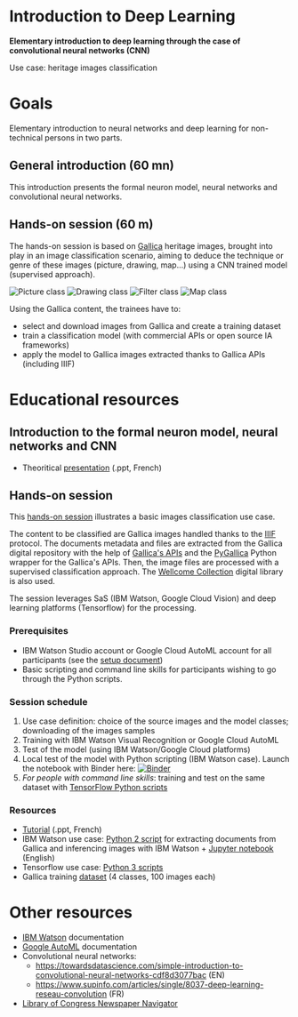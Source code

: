 # Introduction to Deep Learning
**Elementary introduction to deep learning through the case of convolutional neural networks (CNN)**

Use case: heritage images classification

# Goals 
Elementary introduction to neural networks and deep learning for non-technical persons in two parts.

## General introduction (60 mn)
This introduction presents the formal neuron model, neural networks and convolutional neural networks.

## Hands-on session (60 m)
The hands-on session is based on [Gallica](https://gallica.bnf.fr/) heritage images, brought into play in an image classification scenario, aiming to deduce the technique or genre of these images (picture, drawing, map...) using a CNN trained model (supervised approach).

![Picture class](https://gallica.bnf.fr/ark:/12148/btv1b53086966b/f1/.thumbnail)
![Drawing class](https://gallica.bnf.fr/ark:/12148/btv1b102201347/f1/.thumbnail)
![Filter class](https://gallica.bnf.fr/ark:/12148/btv1b10027545g/f1/.thumbnail)
![Map class](https://gallica.bnf.fr/ark:/12148/btv1b52504043q/f1/.thumbnail)

Using the Gallica content, the trainees have to:
- select and download images from Gallica and create a training dataset
- train a classification model (with commercial APIs or open source IA frameworks)
- apply the model to Gallica images extracted thanks to Gallica APIs (including IIIF)

# Educational resources

## Introduction to the formal neuron model, neural networks and CNN 
* Theoritical [presentation](https://github.com/altomator/Introduction_to_Deep_Learning/tree/master/ppt) (.ppt, French)

## Hands-on session

This [hands-on session](https://github.com/altomator/Introduction_to_Deep_Learning/blob/master/ppt/atelier-DL.pptx) illustrates a basic images classification use case.

The content to be classified are Gallica images handled thanks to the [IIIF](https://iiif.io/technical-details/) protocol. 
The documents metadata and files are extracted from the Gallica digital repository with the help of [Gallica's APIs](http://api.bnf.fr) and the [PyGallica](https://github.com/ian-nai/PyGallica) Python wrapper for the Gallica's APIs. Then, the image files are processed with a supervised classification approach. The [Wellcome Collection](https://wellcomecollection.org/) digital library is also used.

The session leverages SaS (IBM Watson, Google Cloud Vision) and deep learning platforms (Tensorflow) for the processing.

### Prerequisites
* IBM Watson Studio account or Google Cloud AutoML account for all participants (see the [setup document](https://github.com/altomator/Introduction_to_Deep_Learning/blob/master/ppt/setup_Watson-AutoML.docx))
* Basic scripting and command line skills for participants wishing to go through the Python scripts. 

### Session schedule
1. Use case definition: choice of the source images and the model classes; downloading of the images samples
2. Training with IBM Watson Visual Recognition or Google Cloud AutoML 
3. Test of the model (using IBM Watson/Google Cloud platforms)
4. Local test of the model with Python scripting (IBM Watson case). Launch the notebook with Binder here:
[![Binder](https://mybinder.org/badge_logo.svg)](https://mybinder.org/v2/gh/altomator/Introduction_to_Deep_Learning/master)
5. *For people with command line skills*: training and test on the same dataset with [TensorFlow Python scripts](https://github.com/altomator/Introduction_to_Deep_Learning/tree/master/classify-with-Tensorflow)

### Resources
* [Tutorial](https://github.com/altomator/Introduction_to_Deep_Learning/tree/master/ppt) (.ppt, French)
* IBM Watson use case: [Python 2 script](https://github.com/altomator/Introduction_to_Deep_Learning/blob/master/binder) for extracting documents from Gallica and inferencing images with IBM Watson + [Jupyter notebook](https://github.com/altomator/Introduction_to_Deep_Learning/tree/master/binder/classify-img-with-iiif-and-watson.ipynb) (English)
* Tensorflow use case: [Python 3 scripts](https://github.com/altomator/Introduction_to_Deep_Learning/tree/master/classify-with-Tensorflow)
* Gallica training [dataset](https://github.com/altomator/Introduction_to_Deep_Learning/tree/master/images) (4 classes, 100 images each)

# Other resources
* [IBM Watson](https://cloud.ibm.com/docs/services/assistant?topic=assistant-getting-started#getting-started) documentation
* [Google AutoML](https://cloud.google.com/vision/automl/docs) documentation
* Convolutional neural networks:
  * https://towardsdatascience.com/simple-introduction-to-convolutional-neural-networks-cdf8d3077bac (EN)
  * https://www.supinfo.com/articles/single/8037-deep-learning-reseau-convolution (FR)
* [Library of Congress Newspaper Navigator](https://github.com/LibraryOfCongress/newspaper-navigator)


